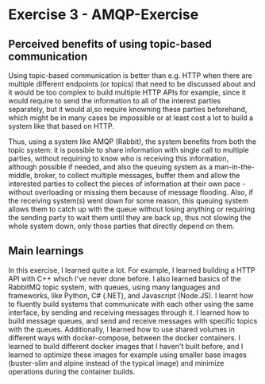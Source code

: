 # Exercise 3 - AMQP-Exercise

## Perceived benefits of using topic-based communication

Using topic-based communication is better than e.g. HTTP when there are multiple different endpoints (or topics) that
need to be discussed about and it would be too complex to build multiple HTTP APIs for example, since it would require to send
the information to all of the interest parties separately, but it would al,so require knowning these parties beforehand, which might
be in many cases be impossible or at least cost a lot to build a system like that based on HTTP.

Thus, using a system like AMQP (Rabbit), the system benefits from both the topic system: it is possible to share information with single call to multiple parties, without requiring to know who is receiving this information, although possible if needed, and also the queuing system as a man-in-the-middle, broker, to collect multiple messages, buffer them and allow the interested parties to collect the pieces of information at their own pace - without overloading or missing them because of message flooding. Also, if the receiving system(s) went down for some reason, this queuing system allows them to catch up with the queue without losing anything or requiring the sending party to wait them until they are back up, thus not slowing the whole system down, only those parties that directly depend on them. 

## Main learnings

In this exercise, I learned quite a lot. For example, I learned building a HTTP API with C++ which I've never done before. I also learned basics of the RabbitMQ topic system, with queues, using many languages and frameworks, like Python, C# (.NET), and Javascript (Node.JS). I learnt how to fluently build systems that communicate with each other using the same interface, by sending and receiving messages through it. I learned how to build message queues, and send and receive messages with specific topics with the queues. Additionally, I learned how to use shared volumes in different ways with docker-compose, between the docker containers. I learned to build different docker images that I haven't built before, and I learned to optimize these images for example using smaller base images (buster-slim and alpine instead of the typical image) and minimize operations during the container builds.